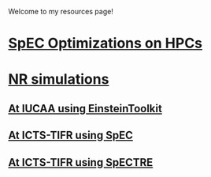 
Welcome to my resources page!


# [SpEC Optimizations on HPCs](optimizations.md)

# [NR simulations](EccentricAlignedPrecessing.md)

## [At IUCAA using EinsteinToolkit](IUCAA_sims.md)
## [At ICTS-TIFR using SpEC](EccentricAlignedPrecessing.md)
## [At ICTS-TIFR using SpECTRE](SpECTRE_sims_ICTS.md)
